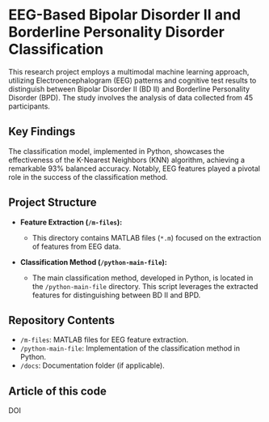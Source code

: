 # EEG-Based Bipolar Disorder II and Borderline Personality Disorder Classification

This research project employs a multimodal machine learning approach, utilizing Electroencephalogram (EEG) patterns and cognitive test results to distinguish between Bipolar Disorder II (BD II) and Borderline Personality Disorder (BPD). The study involves the analysis of data collected from 45 participants.

## Key Findings

The classification model, implemented in Python, showcases the effectiveness of the K-Nearest Neighbors (KNN) algorithm, achieving a remarkable 93% balanced accuracy. Notably, EEG features played a pivotal role in the success of the classification method.

## Project Structure

- **Feature Extraction (`/m-files`):**
  - This directory contains MATLAB files (`*.m`) focused on the extraction of features from EEG data.

- **Classification Method (`/python-main-file`):**
  - The main classification method, developed in Python, is located in the `/python-main-file` directory. This script leverages the extracted features for distinguishing between BD II and BPD.

## Repository Contents

- `/m-files`: MATLAB files for EEG feature extraction.
- `/python-main-file`: Implementation of the classification method in Python.
- `/docs`: Documentation folder (if applicable).


## Article of this code

DOI
